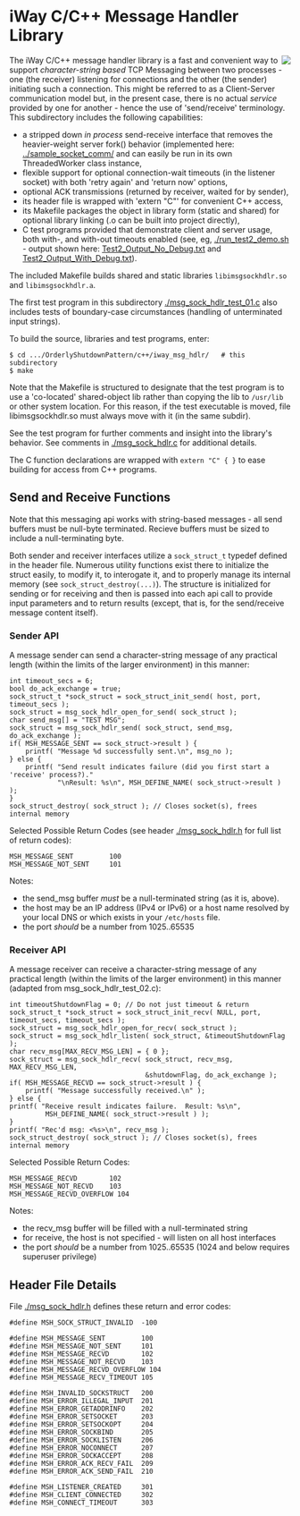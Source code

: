# iWay C/C++ Message Handler Library

<img align="right" src="../../images/iwaytechnology284x60.gif" /> The iWay C/C++ message handler library is a fast and convenient way to support *character-string based* TCP Messaging between two processes - one (the receiver) listening for connections and the other (the sender) initiating such a connection.  This might be referred to as a Client-Server communication model but, in the present case, there is no actual *service* provided by one for another - hence the use of 'send/receive' terminology.  This subdirectory includes the following capabilities:

- a stripped down *in process* send-receive interface that removes the heavier-weight server fork() behavior (implemented here: [../sample_socket_comm/](../sample_socket_comm/) and can easily be run in its own ThreadedWorker class instance,
- flexible support for optional connection-wait timeouts (in the listener socket) with both 'retry again' and 'return now' options,
- optional ACK transmissions (returned by receiver, waited for by sender),
- its header file is wrapped with 'extern "C"' for convenient C++ access,
- its Makefile packages the object in library form (static and shared) for optional library linking (.o can be built into project directly),
- C test programs provided that demonstrate client and server usage, both with-, and with-out timeouts enabled (see, eg, [./run_test2_demo.sh](./run_test2_demo.sh) - output shown here: [Test2_Output_No_Debug.txt](Test2_Output_No_Debug.txt) and [Test2_Output_With_Debug.txt](Test2_Output_With_Debug.txt)).

The included Makefile builds shared and static libraries ```libimsgsockhdlr.so``` and ```libimsgsockhdlr.a```.

The first test program in this subdirectory [./msg_sock_hdlr_test_01.c](./msg_sock_hdlr_test_01.c) also includes tests of boundary-case circumstances (handling of unterminated input strings).

To build the source, libraries and test programs, enter:

```
$ cd .../OrderlyShutdownPattern/c++/iway_msg_hdlr/   # this subdirectory
$ make 
```

Note that the Makefile is structured to designate that the test program is to use a 'co-located' shared-object lib rather than copying the lib to ```/usr/lib``` or other system location.  For this reason, if the test executable is moved, file libimsgsockhdlr.so must always move with it (in the same subdir).

See the test program for further comments and insight into the library's behavior.  See comments in [./msg_sock_hdlr.c](./msg_sock_hdlr.c) for additional details.

The C function declarations are wrapped with ```extern "C" { }``` to ease building for access from C++ programs.

## Send and Receive Functions

Note that this messaging api works with string-based messages - all send buffers must be null-byte terminated.  Recieve buffers must be sized to include a null-terminating byte.

Both sender and receiver interfaces utilize a ```sock_struct_t``` typedef defined in the header file.  Numerous utility functions exist there to initialize the struct easily, to modify it, to interogate it, and to properly manage its internal memory (see ```sock_struct_destroy(...)```).  The structure is initialized for sending or for receiving and then is passed into each api call to provide input parameters and to return results (except, that is, for the send/receive message content itself).

### Sender API

A message sender can send a character-string message of any practical length (within the limits of the larger environment) in this manner:

```
int timeout_secs = 6;
bool do_ack_exchange = true;
sock_struct_t *sock_struct = sock_struct_init_send( host, port, timeout_secs );
sock_struct = msg_sock_hdlr_open_for_send( sock_struct );
char send_msg[] = "TEST MSG";
sock_struct = msg_sock_hdlr_send( sock_struct, send_msg, do_ack_exchange );
if( MSH_MESSAGE_SENT == sock_struct->result ) {
    printf( "Message %d successfully sent.\n", msg_no );
} else {
    printf( "Send result indicates failure (did you first start a 'receive' process?)."
            "\nResult: %s\n", MSH_DEFINE_NAME( sock_struct->result ) );
}
sock_struct_destroy( sock_struct ); // Closes socket(s), frees internal memory
```

Selected Possible Return Codes (see header [./msg_sock_hdlr.h](./msg_sock_hdlr.h) for full list of return codes):

```
MSH_MESSAGE_SENT         100
MSH_MESSAGE_NOT_SENT     101
```

Notes:

- the send_msg buffer *must* be a null-terminated string (as it is, above).
- the host may be an IP address (IPv4 or IPv6) or a host name resolved by your local DNS or which exists in your ```/etc/hosts``` file.
- the port *should* be a number from 1025..65535

### Receiver API

A message receiver can receive a character-string message of any practical length (within the limits of the larger environment) in this manner (adapted from msg_sock_hdlr_test_02.c):

```
int timeoutShutdownFlag = 0; // Do not just timeout & return
sock_struct_t *sock_struct = sock_struct_init_recv( NULL, port, timeout_secs, timeout_secs );
sock_struct = msg_sock_hdlr_open_for_recv( sock_struct );
sock_struct = msg_sock_hdlr_listen( sock_struct, &timeoutShutdownFlag );
char recv_msg[MAX_RECV_MSG_LEN] = { 0 };
sock_struct = msg_sock_hdlr_recv( sock_struct, recv_msg, MAX_RECV_MSG_LEN,
                                  &shutdownFlag, do_ack_exchange );
if( MSH_MESSAGE_RECVD == sock_struct->result ) {
    printf( "Message successfully received.\n" );
} else {
printf( "Receive result indicates failure.  Result: %s\n",
         MSH_DEFINE_NAME( sock_struct->result ) );
}
printf( "Rec'd msg: <%s>\n", recv_msg );
sock_struct_destroy( sock_struct ); // Closes socket(s), frees internal memory

```
Selected Possible Return Codes:

```
MSH_MESSAGE_RECVD        102
MSH_MESSAGE_NOT_RECVD    103
MSH_MESSAGE_RECVD_OVERFLOW 104
```

Notes:

- the recv_msg buffer will be filled with a null-terminated string
- for receive, the host is not specified - will listen on all host interfaces
- the port *should* be a number from 1025..65535 (1024 and below requires superuser privilege)
 
## Header File Details

File [./msg_sock_hdlr.h](./msg_sock_hdlr.h) defines these return and error codes:

```
#define MSH_SOCK_STRUCT_INVALID  -100

#define MSH_MESSAGE_SENT         100
#define MSH_MESSAGE_NOT_SENT     101
#define MSH_MESSAGE_RECVD        102
#define MSH_MESSAGE_NOT_RECVD    103
#define MSH_MESSAGE_RECVD_OVERFLOW 104
#define MSH_MESSAGE_RECV_TIMEOUT 105

#define MSH_INVALID_SOCKSTRUCT   200
#define MSH_ERROR_ILLEGAL_INPUT  201
#define MSH_ERROR_GETADDRINFO    202
#define MSH_ERROR_SETSOCKET      203
#define MSH_ERROR_SETSOCKOPT     204
#define MSH_ERROR_SOCKBIND       205
#define MSH_ERROR_SOCKLISTEN     206
#define MSH_ERROR_NOCONNECT      207
#define MSH_ERROR_SOCKACCEPT     208
#define MSH_ERROR_ACK_RECV_FAIL  209
#define MSH_ERROR_ACK_SEND_FAIL  210

#define MSH_LISTENER_CREATED     301
#define MSH_CLIENT_CONNECTED     302
#define MSH_CONNECT_TIMEOUT      303
```
